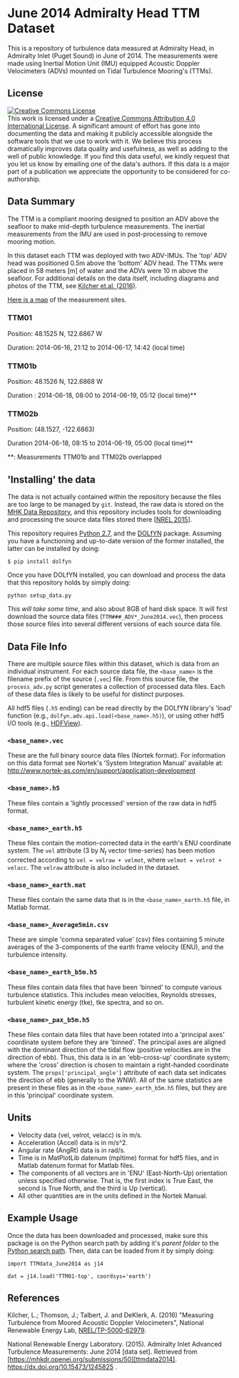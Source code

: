 June 2014 Admiralty Head TTM Dataset
============

This is a repository of turbulence data measured at Admiralty
Head, in Admiralty Inlet (Puget Sound) in June of 2014. The
measurements were made using Inertial Motion Unit (IMU) equipped
Acoustic Doppler Velocimeters (ADVs) mounted on Tidal Turbulence
Mooring's (TTMs).

License
----------
 <a rel="license"
 href="http://creativecommons.org/licenses/by/4.0/"><img alt="Creative
 Commons License" style="border-width:0"
 src="https://i.creativecommons.org/l/by/4.0/88x31.png" /></a><br />
This work is licensed under a <a rel="license"
href="http://creativecommons.org/licenses/by/4.0/">Creative Commons
Attribution 4.0 International License</a>. A significant amount of
effort has gone into documenting the data and making it publicly
accessible alongside the software tools that we use to work with
it. We believe this process dramatically improves data quality and
usefulness, as well as adding to the well of public knowledge. If you
find this data useful, we kindly request that you let us know by
emailing one of the data's authors. If this data is a major part of a
publication we appreciate the opportunity to be considered for
co-authorship.

Data Summary
---------

The TTM is a compliant mooring designed to position an ADV above the
seafloor to make mid-depth turbulence measurements. The inertial
measurements from the IMU are used in post-processing to remove
mooring motion.

In this dataset each TTM was deployed with two ADV-IMUs. The 'top' ADV
head was positioned 0.5m above the 'bottom' ADV head. The TTMs were
placed in 58 meters [m] of water and the ADVs were 10 m above the
seafloor. For additional details on the data itself, including diagrams and
photos of the TTM, see [Kilcher et.al. (2016)][Kilcher++2016]. 

[Here is a map](https://www.google.com/maps/d/viewer?mid=1Fhb5Y6CWqe_5tIVMh8KpGcRFqhs&ll=48.14731553247063%2C-122.72049067287446&z=11)
of the measurement sites.


### TTM01

Position: 48.1525 N, 122.6867 W

Duration: 2014-06-16, 21:12 to 2014-06-17, 14:42 (local time)

### TTM01b

Position: 48.1526 N, 122.6868 W

Duration : 2014-06-18, 08:00 to 2014-06-19, 05:12 (local time)**

### TTM02b
Position: (48.1527, -122.6863)

Duration 2014-06-18, 08:15 to 2014-06-19, 05:00 (local time)**

**: Measurements TTM01b and TTM02b overlapped

'Installing' the data
----------

The data is not actually contained within the repository because the
files are too large to be managed by `git`. Instead, the raw
data is stored on
the [MHK Data Repository](http://mhkdr.openei.org/), and this
repository includes tools for downloading and processing the source
data files stored there [[NREL 2015][ttmdata2014]].

This repository requires [Python 2.7](https://docs.python.org/2/), and
the [DOLfYN](https://lkilcher.github.io/dolfyn/) package. Assuming you
have a functioning and up-to-date version of the former installed, the
latter can be installed by doing:

    $ pip install dolfyn

Once you have DOLfYN installed, you can download and process the data
that this repository holds by simply doing:

    python setup_data.py

This _will take some time_, and also about 8GB of hard disk
space. It will first download the source data files
(`TTM###_ADV*_June2014.vec`), then process those source files into
several different versions of each source data file.

Data File Info
------

There are multiple source files within this dataset, which is data
from an individual instrument. For each source data file, the
`<base_name>` is the filename prefix of the source (`.vec`) file. From
this source file, the `process_adv.py` script generates a collection
of processed data files. Each of these data files is likely to be
useful for distinct purposes.

All hdf5 files (`.h5` ending) can be read directly by the DOLfYN library's
'load' function (e.g., `dolfyn.adv.api.load(<base_name>.h5)`), or
using other hdf5 I/O tools
(e.g., [HDFView](http://support.hdfgroup.org/products/java/hdfview/)).

### `<base_name>.vec`

These are the full binary source data files (Nortek format). For information on
this data format see Nortek's 'System Integration Manual' available
at: http://www.nortek-as.com/en/support/application-development

### `<base_name>.h5`

These files contain a 'lightly processed' version of the raw data in
hdf5 format. 

### `<base_name>_earth.h5`

These files contain the motion-corrected data in the earth's ENU
coordinate system. The `vel` attribute (3 by $N_t$ vector time-series)
has been motion corrected according to `vel = velraw +
velmot`, where `velmot = velrot + velacc`. The `velraw` attribute is
also included in the dataset.

### `<base_name>_earth.mat`

These files contain the same data that is in the `<base_name>_earth.h5`
file, in Matlab format.

### `<base_name>_Average5min.csv`

These are simple 'comma separated value' (csv) files containing 5
minute averages of the 3-components of the earth frame velocity (ENU),
and the turbulence intensity.

### `<base_name>_earth_b5m.h5`

These files contain data files that have been 'binned' to compute
various turbulence statistics. This includes mean velocities, Reynolds
stresses, turbulent kinetic energy (tke), tke spectra, and so on.

### `<base_name>_pax_b5m.h5`

These files contain data files that have been rotated into a
'principal axes' coordinate system before they are 'binned'. The
principal axes are aligned with the dominant direction of the tidal
flow (positive velocities are in the direction of ebb). Thus, this
data is in an 'ebb-cross-up' coordinate system; where the 'cross'
direction is chosen to maintain a right-handed coordinate system. The
`props['principal_angle']` attribute of each data set indicates the
direction of ebb (generally to the WNW). All of the same statistics
are present in these files as in the `<base_name>_earth_b5m.h5` files,
but they are in this 'principal' coordinate system.

Units
-----

- Velocity data (vel, velrot, velacc) is in m/s.
- Acceleration (Accel) data is in m/s^2.
- Angular rate (AngRt) data is in rad/s.
- Time is in MatPlotLib datenum (mpltime) format for hdf5 files, and
  in Matlab datenum format for Matlab files.
- The components of all vectors are in 'ENU' (East-North-Up)
  orientation unless specified otherwise. That is, the first index is
  True East, the second is True North, and the third is Up (vertical).
- All other quantities are in the units defined in the Nortek Manual.

Example Usage
-----------

Once the data has been downloaded and processed, make sure this
package is on the Python search path by adding it's *parent folder* to
the
[Python search path](https://docs.python.org/2/tutorial/modules.html). Then,
data can be loaded from it by simply doing:

    import TTMdata_June2014 as j14

    dat = j14.load('TTM01-top', coordsys='earth')

References
---------------

Kilcher, L.; Thomson, J.; Talbert, J. and DeKlerk, A. (2016)
"Measuring Turbulence from Moored Acoustic Doppler Velocimeters",
National Renewable Energy Lab, [NREL/TP-5000-62979][Kilcher++2016].

[Kilcher++2016]: http://www.nrel.gov/docs/fy16osti/62979.pdf

National Renewable Energy Laboratory. (2015). Admiralty Inlet Advanced
Turbulence Measurements: June 2014 [data set]. Retrieved from
[https://mhkdr.openei.org/submissions/50][ttmdata2014]. 
https://dx.doi.org/10.15473/1245825 .

[ttmdata2014]: https://mhkdr.openei.org/submissions/50
